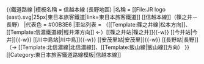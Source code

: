 {{鐵道路線
|模板名稱 = 信越本線 (長野地區)
|名稱 = [[File:JR logo (east).svg|25px|東日本旅客鐵道|link=東日本旅客鐵道]] [[信越本線]]（篠之井－長野）
|代表色 = #00B3E6
|車站列表 = （[[Template:篠之井線|松本方向]]、[[Template:信濃鐵道線|輕井澤方向]] ←）[[篠之井站|篠之井]]{{-w}} [[今井站|今井]]{{-w}} [[川中島站|川中島]]{{-w}} [[安茂里站|安茂里]]{{-w}} [[長野站|長野]]（→ [[Template:北信濃線|北信濃線]]、[[Template:飯山線|飯山線]]方向）
}}<noinclude>
[[Category:東日本旅客鐵道路線模板|信越本線]]
</noinclude>
